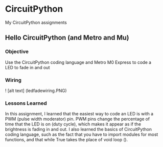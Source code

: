 # CircuitPython

My CircuitPython assignments
## Hello CircuitPython (and Metro and Mu)
### Objective
Use the CircuitPython coding language and Metro M0 Express to code a LED to fade in and out
### Wiring
! [alt text] (ledfadewiring.PNG)
### Lessons Learned
In this assignment, I learned that the easiest way to code an LED is with a PWM (pulse width moderator) pin.  PWM pins change the percentage of time that the LED is on (duty cycle), which makes it appear as if the brightness is fading in and out.  I also learned the basics of CircuitPython coding language, such as the fact that you have to import modules for most functions, and that while True takes the place of void loop ().
